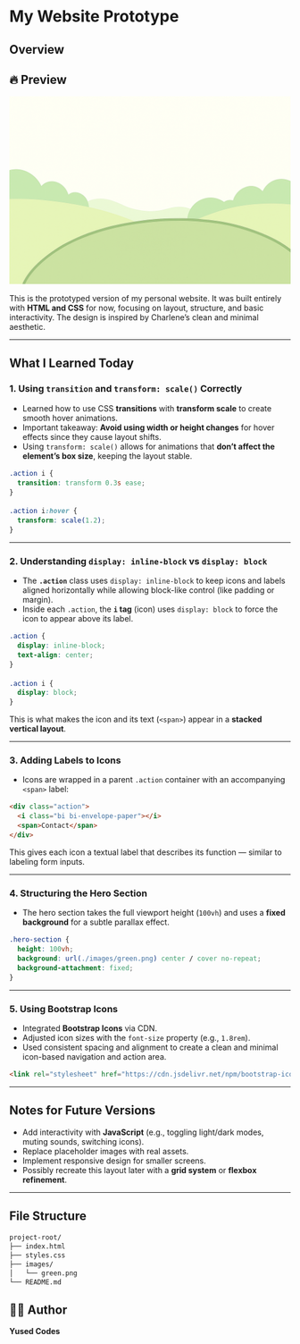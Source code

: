 # My Website Prototype

## Overview

## 🔥 Preview

![Nova Rebooted Screenshot](/images/green.png)

This is the prototyped version of my personal website. It was built entirely with **HTML and CSS** for now, focusing on layout, structure, and basic interactivity. The design is inspired by Charlene’s clean and minimal aesthetic.

---

## What I Learned Today

### 1. Using `transition` and `transform: scale()` Correctly

* Learned how to use CSS **transitions** with **transform scale** to create smooth hover animations.
* Important takeaway: **Avoid using width or height changes** for hover effects since they cause layout shifts.
* Using `transform: scale()` allows for animations that **don’t affect the element’s box size**, keeping the layout stable.

```css
.action i {
  transition: transform 0.3s ease;
}

.action i:hover {
  transform: scale(1.2);
}
```

---

### 2. Understanding `display: inline-block` vs `display: block`

* The **`.action`** class uses `display: inline-block` to keep icons and labels aligned horizontally while allowing block-like control (like padding or margin).
* Inside each `.action`, the **`i` tag** (icon) uses `display: block` to force the icon to appear above its label.

```css
.action {
  display: inline-block;
  text-align: center;
}

.action i {
  display: block;
}
```

This is what makes the icon and its text (`<span>`) appear in a **stacked vertical layout**.

---

### 3. Adding Labels to Icons

* Icons are wrapped in a parent `.action` container with an accompanying `<span>` label:

```html
<div class="action">
  <i class="bi bi-envelope-paper"></i>
  <span>Contact</span>
</div>
```

This gives each icon a textual label that describes its function — similar to labeling form inputs.

---

### 4. Structuring the Hero Section

* The hero section takes the full viewport height (`100vh`) and uses a **fixed background** for a subtle parallax effect.

```css
.hero-section {
  height: 100vh;
  background: url(./images/green.png) center / cover no-repeat;
  background-attachment: fixed;
}
```

---

### 5. Using Bootstrap Icons

* Integrated **Bootstrap Icons** via CDN.
* Adjusted icon sizes with the `font-size` property (e.g., `1.8rem`).
* Used consistent spacing and alignment to create a clean and minimal icon-based navigation and action area.

```html
<link rel="stylesheet" href="https://cdn.jsdelivr.net/npm/bootstrap-icons@1.13.1/font/bootstrap-icons.min.css" />
```

---

## Notes for Future Versions

* Add interactivity with **JavaScript** (e.g., toggling light/dark modes, muting sounds, switching icons).
* Replace placeholder images with real assets.
* Implement responsive design for smaller screens.
* Possibly recreate this layout later with a **grid system** or **flexbox refinement**.

---

## File Structure

```
project-root/
├── index.html
├── styles.css
├── images/
│   └── green.png
└── README.md
```

## 👨‍💻 Author

**Yused Codes**